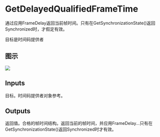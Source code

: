 # GetDelayedQualifiedFrameTime

通过应用FrameDelay返回当前帧时间。只有在GetSynchronizationState()返回Synchronized时，才假定有效。

目标是时间码提供者

## 图示

![]($-20221218-20305892.png)

## Inputs

目标。时间码提供者对象参考。  

## Outputs

返回值。合格的帧时间结构。返回当前的帧时间，并应用FrameDelay...只有在GetSynchronizationState()返回Synchronized时才有效。
